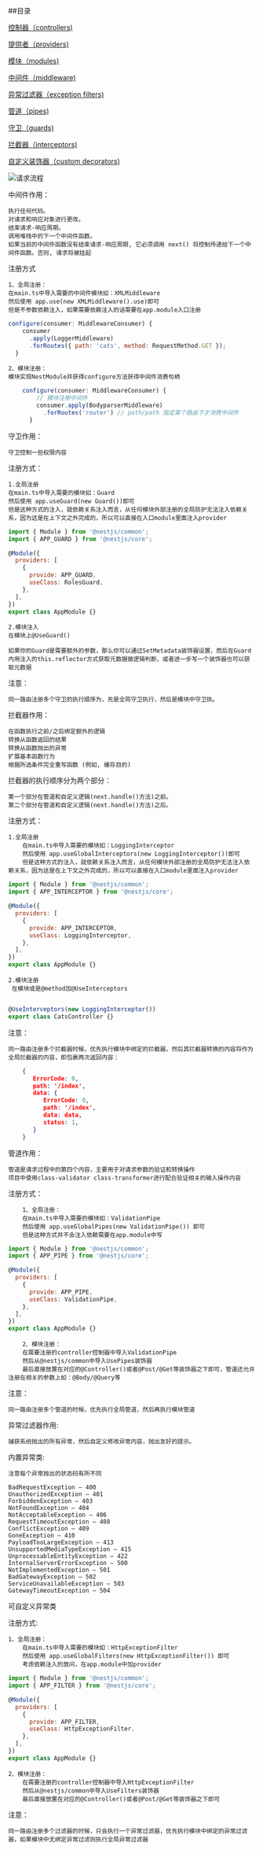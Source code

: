 ##目录

[控制器（controllers)](./docs/controllers.md)

[提供者（providers)](./docs/providers.md)

[模块（modules)](./docs/modules.md)

[中间件（middleware)](./docs/middleware.md)

[异常过滤器（exception filters)](./docs/filters.md)

[管道（pipes)](./docs/pipes.md)

[守卫（guards)](./docs/guards.md)

[拦截器（interceptors)](./docs/interceptors.md)

[自定义装饰器（custom decorators)](./docs/decorators.md)



![请求流程](./docs/requestprocess.jpg)

中间件作用：

    执行任何代码。
    对请求和响应对象进行更改。
    结束请求-响应周期。
    调用堆栈中的下一个中间件函数。
    如果当前的中间件函数没有结束请求-响应周期, 它必须调用 next() 将控制传递给下一个中间件函数。否则, 请求将被挂起
    
注册方式

    1、全局注册：
    在main.ts中导入需要的中间件模块如：XMLMiddleware
    然后使用 app.use(new XMLMiddleware().use)即可
    但是不参数依赖注入，如果需要依赖注入的话需要在app.module入口注册
    
```javascript
configure(consumer: MiddlewareConsumer) {
    consumer
      .apply(LoggerMiddleware)
      .forRoutes({ path: 'cats', method: RequestMethod.GET });
  }
  ```
    2、模块注册：
    模块实现NestModule并获得configure方法获得中间件消费句柄
    
```javascript
    configure(consumer: MiddlewareConsumer) {
        // 模块注册中间件
        consumer.apply(BodyparserMiddleware)
          .forRoutes('router') // path/path 指定某个路由下才消费中间件
      }
```


守卫作用：

    守卫控制一些权限内容
    
注册方式：

    1.全局注册
    在main.ts中导入需要的模块如：Guard
    然后使用 app.useGuard(new Guard())即可
    但是这种方式的注入，就依赖关系注入而言，从任何模块外部注册的全局防护无法注入依赖关系，因为这是在上下文之外完成的，所以可以直接在入口module里面注入provider

```javascript
import { Module } from '@nestjs/common';
import { APP_GUARD } from '@nestjs/core';

@Module({
  providers: [
    {
      provide: APP_GUARD,
      useClass: RolesGuard,
    },
  ],
})
export class AppModule {}
```
    2.模块注入
    在模块上@UseGuard()
    
    如果你的Guard是需要额外的参数，那么你可以通过SetMetadata装饰器设置，而后在Guard内用注入的this.reflector方式获取元数据做逻辑判断，或者进一步写一个装饰器也可以获取元数据
    
注意：
    
    同一路由注册多个守卫的执行顺序为，先是全局守卫执行，然后是模块中守卫执。

拦截器作用：

    在函数执行之前/之后绑定额外的逻辑
    转换从函数返回的结果
    转换从函数抛出的异常
    扩展基本函数行为
    根据所选条件完全重写函数 (例如, 缓存目的)

拦截器的执行顺序分为两个部分：

    第一个部分在管道和自定义逻辑(next.handle()方法)之前。
    第二个部分在管道和自定义逻辑(next.handle()方法)之后。

注册方式：

    1.全局注册
        在main.ts中导入需要的模块如：LoggingInterceptor
        然后使用 app.useGlobalInterceptors(new LoggingInterceptor())即可
        但是这种方式的注入，就依赖关系注入而言，从任何模块外部注册的全局防护无法注入依赖关系，因为这是在上下文之外完成的，所以可以直接在入口module里面注入provider

```javascript
import { Module } from '@nestjs/common';
import { APP_INTERCEPTOR } from '@nestjs/core';

@Module({
  providers: [
    {
      provide: APP_INTERCEPTOR,
      useClass: LoggingInterceptor,
    },
  ],
})
export class AppModule {}
```
    2.模块注册
     在模块或是@method加@UseInterceptors

```javascript

@UseInterceptors(new LoggingInterceptor())
export class CatsController {}
```

注意：

    同一路由注册多个拦截器时候，优先执行模块中绑定的拦截器，然后其拦截器转换的内容将作为全局拦截器的内容，即包裹两次返回内容：
    
```json
    {
       ErrorCode: 0,
       path: '/index',
       data: {
          ErrorCode: 0,
          path: '/index',
          data: data,
          status: 1,
       }
    }
```

管道作用：

    管道是请求过程中的第四个内容，主要用于对请求参数的验证和转换操作
    项目中使用class-validator class-transformer进行配合验证相关的输入操作内容

注册方式：

        1、全局注册：
        在main.ts中导入需要的模块如：ValidationPipe
        然后使用 app.useGlobalPipes(new ValidationPipe()) 即可
        但是这种方式并不会注入依赖需要在app.module中写
```javascript
import { Module } from '@nestjs/common';
import { APP_PIPE } from '@nestjs/core';

@Module({
  providers: [
    {
      provide: APP_PIPE,
      useClass: ValidationPipe,
    },
  ],
})
export class AppModule {}
```
        2、模块注册：
        在需要注册的controller控制器中导入ValidationPipe
        然后从@nestjs/common中导入UsePipes装饰器
        最后直接放置在对应的@Controller()或者@Post/@Get等装饰器之下即可，管道还允许注册在相关的参数上如：@Body/@Query等

注意：

    同一路由注册多个管道的时候，优先执行全局管道，然后再执行模块管道
    
异常过滤器作用:
    
    捕获系统抛出的所有异常，然后自定义修改异常内容，抛出友好的提示。

内置异常类:
    
    注意每个异常抛出的状态码有所不同
    
    BadRequestException — 400
    UnauthorizedException — 401
    ForbiddenException — 403
    NotFoundException — 404
    NotAcceptableException — 406
    RequestTimeoutException — 408
    ConflictException — 409
    GoneException — 410
    PayloadTooLargeException — 413
    UnsupportedMediaTypeException — 415
    UnprocessableEntityException — 422
    InternalServerErrorException — 500
    NotImplementedException — 501
    BadGatewayException — 502
    ServiceUnavailableException — 503
    GatewayTimeoutException — 504

可自定义异常类

注册方式:

    1、全局注册：
        在main.ts中导入需要的模块如：HttpExceptionFilter
        然后使用 app.useGlobalFilters(new HttpExceptionFilter()) 即可
        考虑依赖注入的放问，在app.module中加provider
```javascript
import { Module } from '@nestjs/common';
import { APP_FILTER } from '@nestjs/core';

@Module({
  providers: [
    {
      provide: APP_FILTER,
      useClass: HttpExceptionFilter,
    },
  ],
})
export class AppModule {}
```
    2、模块注册：
        在需要注册的controller控制器中导入HttpExceptionFilter
        然后从@nestjs/common中导入UseFilters装饰器
        最后直接放置在对应的@Controller()或者@Post/@Get等装饰器之下即可


注意：

    同一路由注册多个过滤器的时候，只会执行一个异常过滤器，优先执行模块中绑定的异常过滤器，如果模块中无绑定异常过滤则执行全局异常过滤器
